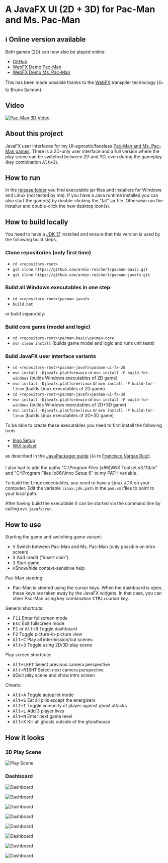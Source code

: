 # A JavaFX UI (2D + 3D) for Pac-Man and Ms. Pac-Man

## ℹ️ Online version available

Both games (2D) can now also be played online:
- [GitHub](https://armin-reichert.github.io/webfx-pacman/)
- [WebFX Demo Pac-Man](https://pacman.webfx.dev/)
- [WebFX Demo Ms. Pac-Man](https://mspacman.webfx.dev/)

This has been made possible thanks to the [WebFX](https://webfx.dev/) transpiler technology (:+1: to Bruno Salmon).

## Video

[![Pac-Man 3D Video](doc/pacman-maze.png)](https://magentacloud.de/s/qYDg6BKK7G6TxpB)

## About this project

JavaFX user interfaces for my UI-agnostic/faceless [Pac-Man and Ms. Pac-Man games](https://github.com/armin-reichert/pacman-basic). There is a 2D-only user interface and
a full version where the play scene can be switched between 2D and 3D, even during the gameplay (key combination <kbd>Alt+3</kbd>).

## How to run

In the [release folder](https://github.com/armin-reichert/pacman-javafx/releases) you find executable jar files and
installers for Windows and Linux (not tested by me). If you have a Java runtime installed you can also start the game(s) by double-clicking the "fat" jar file.
Otherwise run the installer and double-click the new desktop icon(s).

## How to build locally

You need to have a [JDK 17](https://www.oracle.com/java/technologies/downloads/#java17) installed and ensure that this version is used by the following build steps.

### Clone repositories (only first time)
- `cd <repository-root>`
- `git clone https://github.com/armin-reichert/pacman-basic.git`
- `git clone https://github.com/armin-reichert/pacman-javafx.git`

### Build all Windows executables in one step
- `cd <repository-root>\pacman-javafx`
- `build.bat`  

or build separately:

### Build core game (model and logic)
- `cd <repository-root>\pacman-basic\pacman-core`
- `mvn clean install` (builds game model and logic and runs unit tests)

### Build JavaFX user interface variants
- `cd <repository-root>\pacman-javafx\pacman-ui-fx-2d`
- `mvn install -Djavafx.platform=win` or `mvn install -P build-for-windows` (builds Windows executables of 2D game) 
- `mvn install -Djavafx.platform=linux`  or `mvn install -P build-for-linux` (builds Linux executables of 2D game)
- `cd <repository-root>\pacman-javafx\pacman-ui-fx-3d`
- `mvn install -Djavafx.platform=win` or `mvn install -P build-for-windows` (builds Windows executables of 2D+3D game) 
- `mvn install -Djavafx.platform=linux`  or `mvn install -P build-for-linux` (builds Linux executables of 2D+3D game)

To be able to create these executables you need to first install the following tools

- [Inno Setup](https://jrsoftware.org/isinfo.php)
- [WiX toolset](https://wixtoolset.org/)

as described in the [JavaPackager guide](https://github.com/fvarrui/JavaPackager/blob/master/docs/windows-tools-guide.md) (:+1: to [Francisco Vargas Ruiz](https://github.com/fvarrui)).

I also had to add the paths "C:\Program Files (x86)\WiX Toolset v3.11\bin" and "C:\Program Files (x86)\Inno Setup 6" to my PATH variable.

To build the Linux executables, you need to have a Linux JDK on your computer. Edit the variable `linux.jdk.path` in the `pom.xml`files to point to your local path.

After having build the executable it can be started via the command line by calling `mvn javafx:run`.

## How to use

Starting the game and switching game variant:
- <kbd>V</kbd> Switch between Pac-Man and Ms. Pac-Man (only possible on intro screen)
- <kbd>5</kbd> Add credit ("insert coin")
- <kbd>1</kbd> Start game
- <kbd>H</kbd>Show/hide context-sensitive help

Pac-Man steering:
- Pac-Man is steered using the cursor keys. When the dashboard is open, these keys are taken away by the JavaFX widgets. 
In that case, you can steer Pac-Man using key combination <kbd>CTRL</kbd>+cursor key.

General shortcuts:
- <kbd>F11</kbd> Enter fullscreen mode
- <kbd>Esc</kbd> Exit fullscreen mode
- <kbd>F1</kbd> or <kbd>Alt+B</kbd> Toggle dashboard
- <kbd>F2</kbd> Toggle picture-in-picture view
- <kbd>Alt+C</kbd> Play all intermission/cut scenes
- <kbd>Alt+3</kbd> Toggle using 2D/3D play scene

Play screen shortcuts:
- <kbd>Alt+LEFT</kbd> Select previous camera perspective
- <kbd>Alt+RIGHT</kbd> Select next camera perspective
- <kbd>Q</kbd>Quit play scene and show intro screen

Cheats:
  - <kbd>Alt+A</kbd> Toggle autopilot mode
  - <kbd>Alt+E</kbd> Eat all pills except the energizers
  - <kbd>Alt+I</kbd> Toggle immunity of player against ghost attacks
  - <kbd>Alt+L</kbd> Add 3 player lives
  - <kbd>Alt+N</kbd> Enter next game level
  - <kbd>Alt+X</kbd> Kill all ghosts outside of the ghosthouse 

## How it looks

### 3D Play Scene

![Play Scene](doc/pacman-maze.png)

### Dashboard

![Dashboard](doc/dashboard-general.png)

![Dashboard](doc/dashboard-shortcuts.png)

![Dashboard](doc/dashboard-appearance.png)

![Dashboard](doc/dashboard-3d-settings.png)

![Dashboard](doc/dashboard-game-control.png)

![Dashboard](doc/dashboard-game-info.png)

![Dashboard](doc/dashboard-ghost-info.png)

![Dashboard](doc/dashboard-about.png)


